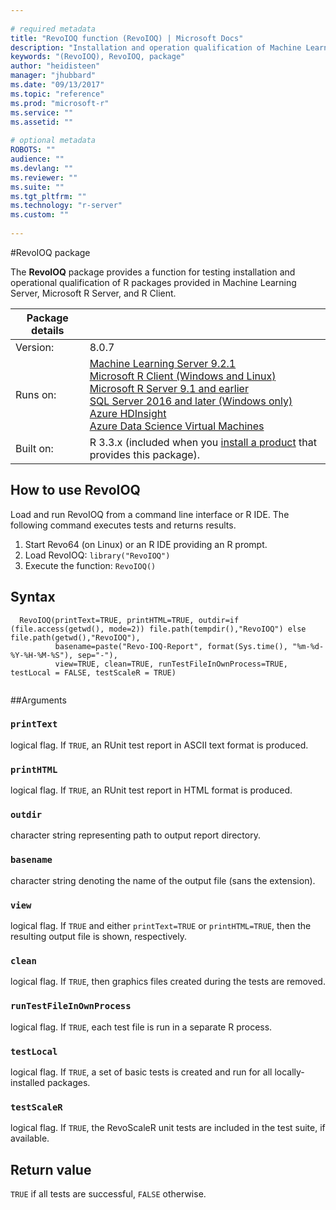 ```yaml
--- 
 
# required metadata 
title: "RevoIOQ function (RevoIOQ) | Microsoft Docs" 
description: "Installation and operation qualification of Machine Learning Server" 
keywords: "(RevoIOQ), RevoIOQ, package" 
author: "heidisteen" 
manager: "jhubbard" 
ms.date: "09/13/2017" 
ms.topic: "reference" 
ms.prod: "microsoft-r" 
ms.service: "" 
ms.assetid: "" 
 
# optional metadata 
ROBOTS: "" 
audience: "" 
ms.devlang: "" 
ms.reviewer: "" 
ms.suite: "" 
ms.tgt_pltfrm: "" 
ms.technology: "r-server" 
ms.custom: "" 
 
--- 
```

 
 
 #RevoIOQ package

 The **RevoIOQ** package provides a function for testing installation and operational qualification of R packages provided in Machine Learning Server, Microsoft R Server, and R Client.
 
| Package details | |
|--------|-|
| Version: |  8.0.7 |
| Runs on: | [Machine Learning Server 9.2.1](../what-is-machine-learning-server.md) </br>[Microsoft R Client (Windows and Linux)](../r-client/what-is-microsoft-r-client.md) <br/>[Microsoft R Server 9.1 and earlier](../what-is-microsoft-r-server.md)   <br/>[SQL Server 2016 and later (Windows only)](https://docs.microsoft.com/sql/advanced-analytics/getting-started-with-machine-learning-services)   <br/> [Azure HDInsight](https://docs.microsoft.com/azure/hdinsight/hdinsight-hadoop-r-server-get-started) <br/>[Azure Data Science Virtual Machines](https://docs.microsoft.com/azure/machine-learning/machine-learning-data-science-provision-vm) |   
| Built on: | R 3.3.x (included when you [install a product](introducing-r-server-r-package-reference.md#how-to-install) that provides this package).|
 
## How to use RevoIOQ

Load and run RevoIOQ from a command line interface or R IDE. The following command executes tests and returns results.

1. Start Revo64 (on Linux) or an R IDE providing an R prompt.
2. Load RevoIOQ: `library("RevoIOQ")`
3. Execute the function: `RevoIOQ()`

## Syntax

```   
  RevoIOQ(printText=TRUE, printHTML=TRUE, outdir=if (file.access(getwd(), mode=2)) file.path(tempdir(),"RevoIOQ") else file.path(getwd(),"RevoIOQ"), 
          basename=paste("Revo-IOQ-Report", format(Sys.time(), "%m-%d-%Y-%H-%M-%S"), sep="-"),
          view=TRUE, clean=TRUE, runTestFileInOwnProcess=TRUE, testLocal = FALSE, testScaleR = TRUE)
 
```
 
 ##Arguments

   
 ### `printText`
 logical flag. If `TRUE`, an RUnit test report in ASCII text format is produced. 
  
    
 ### `printHTML`
 logical flag. If `TRUE`, an RUnit test report in HTML format is produced. 
  
    
 ### `outdir`
 character string representing path to output report directory. 
  
    
 ### `basename`
 character string denoting the name of the output file (sans the extension). 
  
    
 ### `view`
 logical flag. If `TRUE` and either `printText=TRUE` or `printHTML=TRUE`, then  the resulting output file is shown, respectively. 
  
    
 ### `clean`
 logical flag. If `TRUE`, then graphics files created during the tests are removed. 
  
    
 ### `runTestFileInOwnProcess`
 logical flag. If `TRUE`, each test file  is run in a separate R process. 
  
    
 ### `testLocal`
 logical flag. If `TRUE`, a set of basic tests is created and run for all locally-installed packages. 
  
    
 ### `testScaleR`
 logical flag. If `TRUE`, the RevoScaleR unit tests are included in the test suite, if available. 
  
 
 ## Return value
 
`TRUE` if all tests are successful, `FALSE` otherwise.
 
 
 
 
